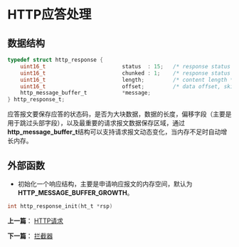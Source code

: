# HTTP应答处理

## 数据结构

```c
typedef struct http_response {
    uint16_t                        status  : 15;   /* response status code */
    uint16_t                        chunked : 1;    /* response status code */
    uint16_t                        length;         /* content length */
    uint16_t                        offset;         /* data offset, skip header */
    http_message_buffer_t           *message;
} http_response_t;
```

应答报文要保存应答的状态码，是否为大块数据，数据的长度，偏移字段（主要是用于跳过头部字段），以及最重要的请求报文数据保存区域，通过**http_message_buffer_t**结构可以支持请求报文动态变化，当内存不足时自动增长内存。


## 外部函数

- 初始化一个响应结构，主要是申请响应报文的内存空间，默认为**HTTP_MESSAGE_BUFFER_GROWTH**。

```c
int http_response_init(ht_t *rsp)
```




**上一篇**： [HTTP请求](./request.md)

**下一篇**： [拦截器](./interceptor.md)

